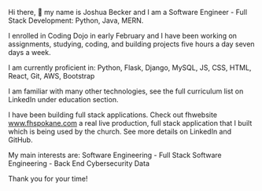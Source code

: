 Hi there, 👋 my name is Joshua Becker and I am a Software Engineer - Full Stack Development: Python, Java, MERN.

I enrolled in Coding Dojo in early February and I have been working on assignments, studying, coding, and building projects five hours a day seven days a week.

I am currently proficient in:
Python, Flask, Django, MySQL, JS, CSS, HTML, React, Git, AWS, Bootstrap

I am familiar with many other technologies, see the full curriculum list on LinkedIn under education section.

I have been building full stack applications. Check out fhwebsite www.fhspokane.com a real live production, full stack application that I built which is being used by the church. See more details on LinkedIn and GitHub.

My main interests are:
Software Engineering - Full Stack
Software Engineering - Back End
Cybersecurity
Data

Thank you for your time!

<!--
**joshuabecker91/joshuabecker91** is a ✨ _special_ ✨ repository because its `README.md` (this file) appears on your GitHub profile.

Here are some ideas to get you started:

- 🔭 I’m currently working on ...
- 🌱 I’m currently learning ...
- 👯 I’m looking to collaborate on ...
- 🤔 I’m looking for help with ...
- 💬 Ask me about ...
- 📫 How to reach me: ...
- 😄 Pronouns: ...
- ⚡ Fun fact: ...
-->
